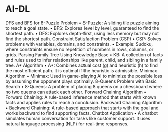 # AI-DL
DFS and BFS for 8-Puzzle Problem 
• 8-Puzzle: A sliding tile puzzle aiming to reach a goal state.
• BFS: Explores level by level, guaranteed to find the shortest path.
• DFS: Explores depth-first, using less memory but may not find the shortest path.
Constraint Satisfaction Problem (CSP) 
• CSP: Solves problems with variables, domains, and constraints. 
• Example: Sudoku, where constraints ensure no repetition of numbers in rows, columns, or grids.
Parsing Family Tree Using Knowledge Base 
• KB: A collection of facts and rules used to infer relationships like parent, child, and sibling in a family tree.
A* Algorithm 
• A*: Combines actual cost (g) and heuristic (h) to find the most efficient path. It is optimal if the heuristic is admissible.
Minimax Algorithm • Minimax: Used in game-playing AI to minimize the possible loss by assuming the opponent plays optimally.
8-Queens Problem with Basic Search 
• 8-Queens: A problem of placing 8 queens on a chessboard where no two queens can attack each other.
Forward Chaining Algorithm 
• Forward Chaining: A rule-based inference method that starts with known facts and applies rules to reach a conclusion.
Backward Chaining Algorithm 
• Backward Chaining: A rule-based approach that starts with the goal and works backward to find supporting facts.
Chatbot Application
• A chatbot simulates human conversation for tasks like customer support. It uses natural language processing (NLP) for real-time responses.
